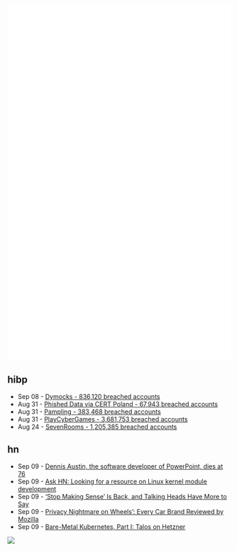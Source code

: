![Metrics](https://raw.githubusercontent.com/phixion/phixion/master/metrics.svg)

## hibp

<!--
for https://github.com/phixion/phixion/blob/main/.github/workflows/feeds.yml
-->
<!--START_SECTION:haveibeenpwnd-->
- Sep 08 - [Dymocks - 836,120 breached accounts](https://haveibeenpwned.com/PwnedWebsites#Dymocks)
- Aug 31 - [Phished Data via CERT Poland - 67,943 breached accounts](https://haveibeenpwned.com/PwnedWebsites#CERTPolandPhish)
- Aug 31 - [Pampling - 383,468 breached accounts](https://haveibeenpwned.com/PwnedWebsites#Pampling)
- Aug 31 - [PlayCyberGames - 3,681,753 breached accounts](https://haveibeenpwned.com/PwnedWebsites#PlayCyberGames)
- Aug 24 - [SevenRooms - 1,205,385 breached accounts](https://haveibeenpwned.com/PwnedWebsites#SevenRooms)
<!--END_SECTION:haveibeenpwnd-->

## hn

<!--
for https://github.com/phixion/phixion/blob/main/.github/workflows/feeds.yml
-->
<!--START_SECTION:hn-->
- Sep 09 - [Dennis Austin, the software developer of PowerPoint, dies at 76](https://www.washingtonpost.com/obituaries/2023/09/08/dennis-austin-software-developer-powerpoint-dies/)
- Sep 09 - [Ask HN: Looking for a resource on Linux kernel module development](https://news.ycombinator.com/item?id=37444184)
- Sep 09 - [‘Stop Making Sense’ Is Back, and Talking Heads Have More to Say](https://www.nytimes.com/2023/09/09/arts/music/talking-heads-stop-making-sense.html)
- Sep 09 - [Privacy Nightmare on Wheels’: Every Car Brand Reviewed by Mozilla](https://foundation.mozilla.org/en/blog/privacy-nightmare-on-wheels-every-car-brand-reviewed-by-mozilla-including-ford-volkswagen-and-toyota-flunks-privacy-test/)
- Sep 09 - [Bare-Metal Kubernetes, Part I: Talos on Hetzner](https://datavirke.dk/posts/bare-metal-kubernetes-part-1-talos-on-hetzner/)
<!--END_SECTION:hn-->

<!--
for https://yhype.me
-->
![](https://hit.yhype.me/github/profile?user_id=13013670)
